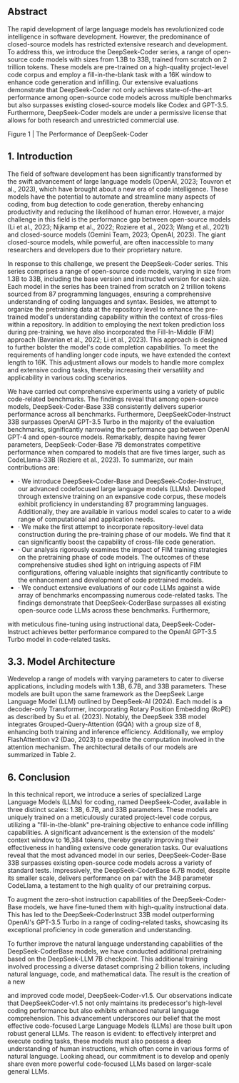 ## Abstract

The rapid development of large language models has revolutionized code intelligence in software development. However, the predominance of closed-source models has restricted extensive research and development. To address this, we introduce the DeepSeek-Coder series, a range of open-source code models with sizes from 1.3B to 33B, trained from scratch on 2 trillion tokens. These models are pre-trained on a high-quality project-level code corpus and employ a fill-in-the-blank task with a 16K window to enhance code generation and infilling. Our extensive evaluations demonstrate that DeepSeek-Coder not only achieves state-of-the-art performance among open-source code models across multiple benchmarks but also surpasses existing closed-source models like Codex and GPT-3.5. Furthermore, DeepSeek-Coder models are under a permissive license that allows for both research and unrestricted commercial use.

Figure 1 | The Performance of DeepSeek-Coder

<!-- image -->

## 1. Introduction

The field of software development has been significantly transformed by the swift advancement of large language models (OpenAI, 2023; Touvron et al., 2023), which have brought about a new era of code intelligence. These models have the potential to automate and streamline many aspects of coding, from bug detection to code generation, thereby enhancing productivity and reducing the likelihood of human error. However, a major challenge in this field is the performance gap between open-source models (Li et al., 2023; Nijkamp et al., 2022; Roziere et al., 2023; Wang et al., 2021) and closed-source models (Gemini Team, 2023; OpenAI, 2023). The giant closed-source models, while powerful, are often inaccessible to many researchers and developers due to their proprietary nature.

In response to this challenge, we present the DeepSeek-Coder series. This series comprises a range of open-source code models, varying in size from 1.3B to 33B, including the base version and instructed version for each size. Each model in the series has been trained from scratch on 2 trillion tokens sourced from 87 programming languages, ensuring a comprehensive understanding of coding languages and syntax. Besides, we attempt to organize the pretraining data at the repository level to enhance the pre-trained model's understanding capability within the context of cross-files within a repository. In addition to employing the next token prediction loss during pre-training, we have also incorporated the Fill-In-Middle (FIM) approach (Bavarian et al., 2022; Li et al., 2023). This approach is designed to further bolster the model's code completion capabilities. To meet the requirements of handling longer code inputs, we have extended the context length to 16K. This adjustment allows our models to handle more complex and extensive coding tasks, thereby increasing their versatility and applicability in various coding scenarios.

We have carried out comprehensive experiments using a variety of public code-related benchmarks. The findings reveal that among open-source models, DeepSeek-Coder-Base 33B consistently delivers superior performance across all benchmarks. Furthermore, DeepSeekCoder-Instruct 33B surpasses OpenAI GPT-3.5 Turbo in the majority of the evaluation benchmarks, significantly narrowing the performance gap between OpenAI GPT-4 and open-source models. Remarkably, despite having fewer parameters, DeepSeek-Coder-Base 7B demonstrates competitive performance when compared to models that are five times larger, such as CodeLlama-33B (Roziere et al., 2023). To summarize, our main contributions are:

- · We introduce DeepSeek-Coder-Base and DeepSeek-Coder-Instruct, our advanced codefocused large language models (LLMs). Developed through extensive training on an expansive code corpus, these models exhibit proficiency in understanding 87 programming languages. Additionally, they are available in various model scales to cater to a wide range of computational and application needs.
- · We make the first attempt to incorporate repository-level data construction during the pre-training phase of our models. We find that it can significantly boost the capability of cross-file code generation.
- · Our analysis rigorously examines the impact of FIM training strategies on the pretraining phase of code models. The outcomes of these comprehensive studies shed light on intriguing aspects of FIM configurations, offering valuable insights that significantly contribute to the enhancement and development of code pretrained models.
- · We conduct extensive evaluations of our code LLMs against a wide array of benchmarks encompassing numerous code-related tasks. The findings demonstrate that DeepSeek-CoderBase surpasses all existing open-source code LLMs across these benchmarks. Furthermore,

with meticulous fine-tuning using instructional data, DeepSeek-Coder-Instruct achieves better performance compared to the OpenAI GPT-3.5 Turbo model in code-related tasks.

## 3.3. Model Architecture

Wedevelop a range of models with varying parameters to cater to diverse applications, including models with 1.3B, 6.7B, and 33B parameters. These models are built upon the same framework as the DeepSeek Large Language Model (LLM) outlined by DeepSeek-AI (2024). Each model is a decoder-only Transformer, incorporating Rotary Position Embedding (RoPE) as described by Su et al. (2023). Notably, the DeepSeek 33B model integrates Grouped-Query-Attention (GQA) with a group size of 8, enhancing both training and inference efficiency. Additionally, we employ FlashAttention v2 (Dao, 2023) to expedite the computation involved in the attention mechanism. The architectural details of our models are summarized in Table 2.

## 6. Conclusion

In this technical report, we introduce a series of specialized Large Language Models (LLMs) for coding, named DeepSeek-Coder, available in three distinct scales: 1.3B, 6.7B, and 33B parameters. These models are uniquely trained on a meticulously curated project-level code corpus, utilizing a "fill-in-the-blank" pre-training objective to enhance code infilling capabilities. A significant advancement is the extension of the models' context window to 16,384 tokens, thereby greatly improving their effectiveness in handling extensive code generation tasks. Our evaluations reveal that the most advanced model in our series, DeepSeek-Coder-Base 33B surpasses existing open-source code models across a variety of standard tests. Impressively, the DeepSeek-CoderBase 6.7B model, despite its smaller scale, delivers performance on par with the 34B parameter CodeLlama, a testament to the high quality of our pretraining corpus.

To augment the zero-shot instruction capabilities of the DeepSeek-Coder-Base models, we have fine-tuned them with high-quality instructional data. This has led to the DeepSeek-CoderInstruct 33B model outperforming OpenAI's GPT-3.5 Turbo in a range of coding-related tasks, showcasing its exceptional proficiency in code generation and understanding.

To further improve the natural language understanding capabilities of the DeepSeek-CoderBase models, we have conducted additional pretraining based on the DeepSeek-LLM 7B checkpoint. This additional training involved processing a diverse dataset comprising 2 billion tokens, including natural language, code, and mathematical data. The result is the creation of a new

and improved code model, DeepSeek-Coder-v1.5. Our observations indicate that DeepSeekCoder-v1.5 not only maintains its predecessor's high-level coding performance but also exhibits enhanced natural language comprehension. This advancement underscores our belief that the most effective code-focused Large Language Models (LLMs) are those built upon robust general LLMs. The reason is evident: to effectively interpret and execute coding tasks, these models must also possess a deep understanding of human instructions, which often come in various forms of natural language. Looking ahead, our commitment is to develop and openly share even more powerful code-focused LLMs based on larger-scale general LLMs.

